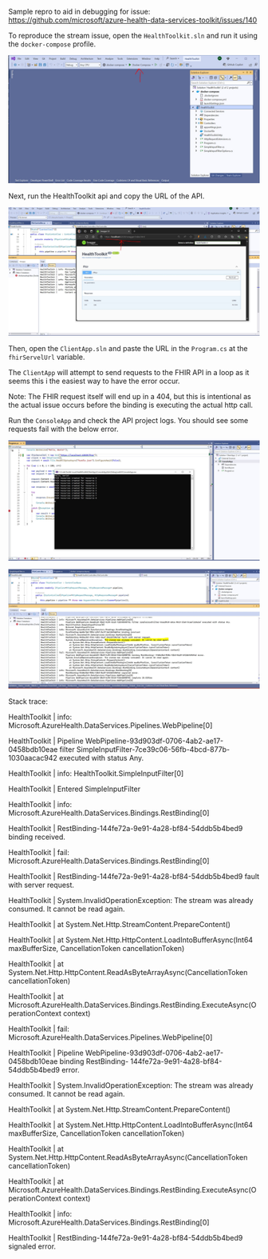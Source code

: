 Sample repro to aid in debugging for issue: https://github.com/microsoft/azure-health-data-services-toolkit/issues/140

To reproduce the stream issue, open the `HealthToolkit.sln` and run it using the `docker-compose` profile.

![Run profile](https://github.com/radupurdea/azure-healthdata-toolkit-stream-issue/blob/main/Images/Step1.JPG)

Next, run the HealthToolkit api and copy the URL of the API.

![Copy url](https://github.com/radupurdea/azure-healthdata-toolkit-stream-issue/blob/main/Images/Step2.JPG)

Then, open the `ClientApp.sln` and paste the URL in the `Program.cs` at the `fhirServelUrl` variable.

The `ClientApp` will attempt to send requests to the FHIR API in a loop as it seems this i the easiest way to have the error occur. 

Note: The FHIR request itself will end up in a 404, but this is intentional as the actual issue occurs before the binding is executing the actual http call.

Run the `ConsoleApp` and check the API project logs. You should see some requests fail with the below error.

![Run client](https://github.com/radupurdea/azure-healthdata-toolkit-stream-issue/blob/main/Images/Step3.JPG)

![See error](https://github.com/radupurdea/azure-healthdata-toolkit-stream-issue/blob/main/Images/Step4.JPG)

Stack trace:

HealthToolkit | info: Microsoft.AzureHealth.DataServices.Pipelines.WebPipeline[0]

HealthToolkit |       Pipeline WebPipeline-93d903df-0706-4ab2-ae17-0458bdb10eae filter SimpleInputFilter-7ce39c06-56fb-4bcd-877b-1030aacac942 executed with status Any.

HealthToolkit | info: HealthToolkit.SimpleInputFilter[0]

HealthToolkit |       Entered SimpleInputFilter

HealthToolkit | info: Microsoft.AzureHealth.DataServices.Bindings.RestBinding[0]

HealthToolkit |       RestBinding-144fe72a-9e91-4a28-bf84-54ddb5b4bed9 binding received.

HealthToolkit | fail: Microsoft.AzureHealth.DataServices.Bindings.RestBinding[0]

HealthToolkit |       RestBinding-144fe72a-9e91-4a28-bf84-54ddb5b4bed9 fault with server request.

HealthToolkit |       System.InvalidOperationException: The stream was already consumed. It cannot be read again.

HealthToolkit |          at System.Net.Http.StreamContent.PrepareContent()

HealthToolkit |          at System.Net.Http.HttpContent.LoadIntoBufferAsync(Int64 maxBufferSize, CancellationToken cancellationToken)

HealthToolkit |          at System.Net.Http.HttpContent.ReadAsByteArrayAsync(CancellationToken cancellationToken)

HealthToolkit |          at Microsoft.AzureHealth.DataServices.Bindings.RestBinding.ExecuteAsync(OperationContext context)

HealthToolkit | fail: Microsoft.AzureHealth.DataServices.Pipelines.WebPipeline[0]

HealthToolkit |       Pipeline WebPipeline-93d903df-0706-4ab2-ae17-0458bdb10eae binding RestBinding- 144fe72a-9e91-4a28-bf84-54ddb5b4bed9 error.

HealthToolkit |       System.InvalidOperationException: The stream was already consumed. It cannot be read again.

HealthToolkit |          at System.Net.Http.StreamContent.PrepareContent()

HealthToolkit |          at System.Net.Http.HttpContent.LoadIntoBufferAsync(Int64 maxBufferSize, CancellationToken cancellationToken)

HealthToolkit |          at System.Net.Http.HttpContent.ReadAsByteArrayAsync(CancellationToken cancellationToken)

HealthToolkit |          at Microsoft.AzureHealth.DataServices.Bindings.RestBinding.ExecuteAsync(OperationContext context)

HealthToolkit | info: Microsoft.AzureHealth.DataServices.Bindings.RestBinding[0]

HealthToolkit |       RestBinding-144fe72a-9e91-4a28-bf84-54ddb5b4bed9 signaled error.
